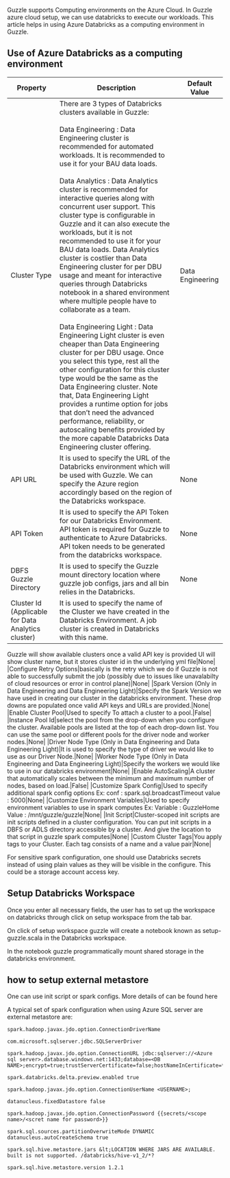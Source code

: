 
Guzzle supports Computing environments on the Azure Cloud. In Guzzle azure cloud setup, we can use databricks to execute our workloads. This article helps in using Azure Databricks as a computing environment in Guzzle.

## Use of Azure Databricks as a computing environment

|Property|Description|Default Value|
|--- |--- |--- |
|Cluster Type|There are 3 types of Databricks clusters available in Guzzle:<br /><br />Data Engineering : Data Engineering cluster is recommended for automated workloads. It is recommended to use it for your BAU data loads.<br/><br />Data Analytics : Data Analytics cluster is recommended for interactive queries along with concurrent user support. This cluster type is configurable in Guzzle and it can also execute the workloads, but it is not recommended to use it for your BAU data loads. Data Analytics cluster is costlier than Data Engineering cluster for per DBU usage and meant for interactive queries through Databricks notebook in a shared environment where multiple people have to collaborate as a team.<br /><br />Data Engineering Light : Data Engineering Light cluster is even cheaper than Data Engineering cluster for per DBU usage. Once you select this type, rest all the other configuration for this cluster type would be the same as the Data Engineering cluster. Note that, Data Engineering Light provides a runtime option for jobs that don’t need the advanced performance, reliability, or autoscaling benefits provided by the more capable Databricks Data Engineering cluster offering.|Data Engineering|
|API URL|It is used to specify the URL of the Databricks environment which will be used with Guzzle. We can specify the Azure region accordingly based on the region of the Databricks workspace.|None|
|API Token|It is used to specify the API Token for our Databricks Environment. API token is required for Guzzle to authenticate to Azure Databricks. API token needs to be generated from the databricks workspace.|None|
|DBFS Guzzle Directory|It is used to specify the Guzzle mount directory location where guzzle job configs, jars and all bin relies in the Databricks.|None|
|Cluster Id (Applicable for Data Analytics cluster)|It is used to specify the name of the Cluster we have created in the Databricks Environment. A job cluster is created in Databricks with this name.
Guzzle will show available clusters once a valid API key is provided
UI will show cluster name, but it stores cluster id in the underlying yml file|None|
|Configure Retry Options|basically is the retry which we do if Guzzle is not able to successfully submit the job (possibly due to issues like unavalabilty of cloud resources or error in control plane)|None|
|Spark Version (Only in Data Engineering and Data Engineering Light)|Specify the Spark Version we have used in creating our cluster in the databricks environment.
These drop downs are populated once valid API keys and URLs are provided.|None|
|Enable Cluster Pool|Used to specify To attach a cluster to a pool.|False|
|Instance Pool Id|select the pool from the drop-down when you configure the cluster. Available pools are listed at the top of each drop-down list. You can use the same pool or different pools for the driver node and worker nodes.|None|
|Driver Node Type (Only in Data Engineering and Data Engineering Light)|It is used to specify the type of driver we would like to use as our Driver Node.|None|
|Worker Node Type (Only in Data Engineering and Data Engineering Light)|Specify the workers we would like to use in our databricks environment|None|
|Enable AutoScaling|A cluster that automatically scales between the minimum and maximum number of nodes, based on load.|False|
|Customize Spark Config|Used to specify additional spark config options 
Ex: conf : spark.sql.broadcastTimeout 
       value : 5000|None|
|Customize Environment Variables|Used to specify environment variables to use in spark computes
Ex: Variable : GuzzleHome
       Value    : /mnt/guzzle/guzzle|None|
|Init Script|Cluster-scoped init scripts are init scripts defined in a cluster configuration.
You can put init scripts in a DBFS or ADLS directory accessible by a cluster. And give the location to that script in guzzle spark computes|None|
|Custom Cluster Tags|You apply tags to your Cluster. Each tag consists of a name and a value pair|None|



For sensitive spark configuration, one should use Databricks secrets instead of using plain values as they will be visible in the configure. This could be a storage account access key.

## Setup Databricks Workspace

Once you enter all necessary fields, the user has to set up the workspace on databricks through click on setup workspace from the tab bar.


On click of setup workspace guzzle will create a notebook known as setup-guzzle.scala in the Databricks workspace.

In the notebook guzzle programmatically mount shared storage in the databricks environment.

## how to setup external metastore

One can use init script or spark configs. More details of can be found here

A typical set of spark configuration when using Azure SQL server are external metastore are:

    spark.hadoop.javax.jdo.option.ConnectionDriverName 

    com.microsoft.sqlserver.jdbc.SQLServerDriver

    spark.hadoop.javax.jdo.option.ConnectionURL jdbc:sqlserver://<Azure sql server>.database.windows.net:1433;database=<DB NAME>;encrypt=true;trustServerCertificate=false;hostNameInCertificate=*.database.windows.net;loginTimeout=30;

    spark.databricks.delta.preview.enabled true

    spark.hadoop.javax.jdo.option.ConnectionUserName <USERNAME>;

    datanucleus.fixedDatastore false

    spark.hadoop.javax.jdo.option.ConnectionPassword {{secrets/<scope name>/<scret name for password>}}

    spark.sql.sources.partitionOverwriteMode DYNAMIC datanucleus.autoCreateSchema true

    spark.sql.hive.metastore.jars &lt;LOCATION WHERE JARS ARE AVAILABLE. built is not supported. /databricks/hive-v1_2/*?

    spark.sql.hive.metastore.version 1.2.1

